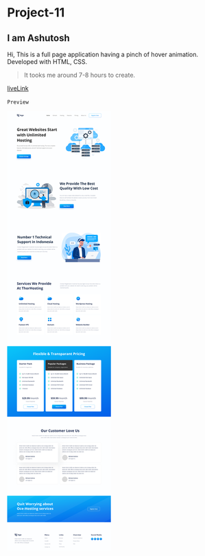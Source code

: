 # Project-11

## I am Ashutosh

Hi, This is a full page application having a pinch of hover animation. Developed with HTML, CSS. 

> It tooks me around 7-8 hours to create.

[liveLink]("www.google.com")

`Preview`

![Project Snapshot](https://github.com/ashutoshtiwari199/Project-11/blob/main/assets/11.png)
